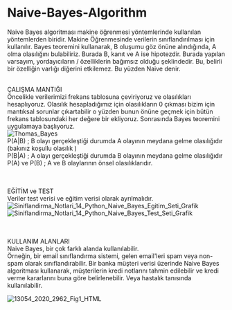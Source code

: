 # Naive-Bayes-Algorithm       
Naive Bayes algoritması makine öğrenmesi yöntemlerinde kullanılan yöntemlerden biridir. Makine Öğrenmesinde verilerin sınıflandırılması için kullanılır.
Bayes teoremini kullanarak, B oluşumu göz önüne alındığında, A olma olasılığını bulabiliriz. Burada B, kanıt ve A ise hipotezdir. Burada yapılan varsayım, yordayıcıların / özelliklerin bağımsız olduğu şeklindedir. Bu, belirli bir özelliğin varlığı diğerini etkilemez. Bu yüzden Naive denir.    
</br>



ÇALIŞMA MANTIĞI                      
Öncelikle verilerimizi frekans tablosuna çeviriyoruz ve olasılıkları hesaplıyoruz. Olasılık hesapladığımız için olasılıkların 0 çıkması bizim için mantıksal sorunlar çıkartabilir o yüzden bunun önüne geçmek için bütün frekans tablosundaki her değere bir ekliyoruz. Sonrasında Bayes teoremini uygulamaya başlıyoruz.            
![Thomas_Bayes](https://user-images.githubusercontent.com/72493647/207050561-06ace2ae-2848-4e77-93fe-81c90b2eb9d2.png)                   
P(A|B) ; B olayı gerçekleştiği durumda A olayının meydana gelme olasılığıdır (bakınız koşullu olasılık )                  
P(B|A) ; A olayı gerçekleştiği durumda B olayının meydana gelme olasılığıdır                     
P(A) ve P(B) ; A ve B olaylarının önsel olasılıklarıdır.                    
</br>
</br>




EĞİTİM ve TEST                      
Veriler test verisi ve eğitim verisi olarak ayrılmalıdır.              
![Siniflandirma_Notlari_14_Python_Naive_Bayes_Egitim_Seti_Grafik](https://user-images.githubusercontent.com/72493647/207053187-d1cd2cf5-7d2f-44f3-9719-371dafd09c6b.png)
![Siniflandirma_Notlari_14_Python_Naive_Bayes_Test_Seti_Grafik](https://user-images.githubusercontent.com/72493647/207053194-144dd06f-321a-4569-8269-6e67d9bb8da2.png)

</br></br>
KULLANIM ALANLARI                         
Naive Bayes, bir çok farklı alanda kullanılabilir.              
Örneğin, bir email sınıflandırma sistemi, gelen email'leri spam veya non-spam olarak sınıflandırabilir. Bir banka müşteri verisi üzerinde Naive Bayes algoritması kullanarak, müşterilerin kredi notlarını tahmin edilebilir ve kredi verme kararlarını buna göre belirlenebilir. Veya hastalık tanısında kullanılabilir.

![13054_2020_2962_Fig1_HTML](https://user-images.githubusercontent.com/72493647/207059019-904d4d52-0d84-40de-b9c2-93069d7d4a43.png)
